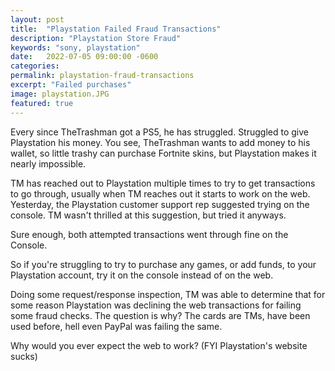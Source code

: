 ```yaml
---
layout: post
title:  "Playstation Failed Fraud Transactions"
description: "Playstation Store Fraud"
keywords: "sony, playstation"
date:   2022-07-05 09:00:00 -0600
categories: 
permalink: playstation-fraud-transactions
excerpt: "Failed purchases"
image: playstation.JPG
featured: true
---
```


Every since TheTrashman got a PS5, he has struggled. Struggled to give Playstation his money. You see, TheTrashman wants to add money to his wallet, so little trashy can purchase Fortnite skins, but Playstation makes it nearly impossible.

TM has reached out to Playstation multiple times to try to get transactions to go through, usually when TM reaches out it starts to work on the web. Yesterday, the Playstation customer support rep suggested trying on the console. TM wasn't thrilled at this suggestion, but tried it anyways.

Sure enough, both attempted transactions went through fine on the Console.

So if you're struggling to try to purchase any games, or add funds, to your Playstation account, try it on the console instead of on the web.

Doing some request/response inspection, TM was able to determine that for some reason Playstation was declining the web transactions for failing some fraud checks. The question is why? The cards are TMs, have been used before, hell even PayPal was failing the same.

Why would you ever expect the web to work? (FYI Playstation's website sucks)

